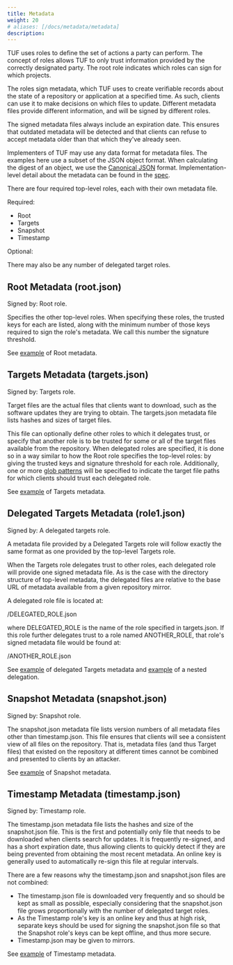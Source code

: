 ```yaml
---
title: Metadata
weight: 20
# aliases: [/docs/metadata/metadata]
description: 
---
```


TUF uses roles to define the set of actions a party can perform. The concept of
roles allows TUF to only trust information provided by the correctly
designated party. The root role indicates which roles can sign for which projects.

The roles sign metadata, which TUF uses to create verifiable records about the state
of a repository or application at a specified time. As such, clients can use
it to make decisions on which files to update. Different metadata files provide
different information, and will be signed by different roles.

The signed metadata files always include an expiration date. This ensures
that outdated metadata will be detected and that
clients can refuse to accept metadata older than that which they've already seen.

Implementers of TUF may use any data format for metadata files. The examples
here use a subset of the JSON object format. When calculating the
digest of an object, we use the [Canonical JSON](http://wiki.laptop.org/go/Canonical_JSON) format. Implementation-level detail about the metadata can be found in the [spec](https://github.com/theupdateframework/specification/blob/master/tuf-spec.md).

There are four required top-level roles, each with their own metadata file.

Required:

* Root
* Targets
* Snapshot
* Timestamp

Optional:

There may also be any number of delegated target roles.

## Root Metadata (root.json)

Signed by: Root role.

Specifies the other top-level roles. When specifying these roles, the trusted
keys for each are listed, along with the minimum number of those keys required
to sign the role's metadata. We call this number the signature threshold.

See [example](https://raw.githubusercontent.com/theupdateframework/tuf/develop/tests/repository_data/repository/metadata/root.json) of Root metadata.

## Targets Metadata (targets.json)

Signed by: Targets role.

Target files are the actual files that clients want to download, such as
the software updates they are trying to obtain. The targets.json metadata
file lists hashes and sizes of target files.

This file can optionally define other roles to which it delegates trust,
or specify that another role is to be trusted for some or all of the target files
available from the repository. When delegated roles are specified, it is done
so in a way similar to how the Root role specifies the top-level roles: by giving
the trusted keys and signature threshold for each role. Additionally, one or more
[glob patterns](https://en.wikipedia.org/wiki/Glob_(programming)) will be specified to indicate the target file paths for which clients should trust each delegated role.

See [example](https://raw.githubusercontent.com/theupdateframework/tuf/develop/tests/repository_data/repository/metadata/targets.json) of Targets metadata.

## Delegated Targets Metadata (role1.json)

Signed by: A delegated targets role.

A metadata file provided by a Delegated Targets role will follow exactly the same
format as one provided by the top-level Targets role.

When the Targets role delegates trust to other roles, each delegated role will
provide one signed metadata file.  As is the
case with the directory structure of top-level metadata, the delegated files are
relative to the base URL of metadata available from a given repository mirror.

A delegated role file is located at:

/DELEGATED_ROLE.json

where DELEGATED_ROLE is the name of the role specified in targets.json.  If this
role further delegates trust to a role named ANOTHER_ROLE, that role's signed
metadata file would be found at:

/ANOTHER_ROLE.json

See
[example](https://raw.githubusercontent.com/theupdateframework/tuf/develop/tests/repository_data/repository/metadata/role1.json)
of delegated Targets metadata and [example](https://raw.githubusercontent.com/theupdateframework/tuf/develop/tests/repository_data/repository/metadata/role2.json) of a nested delegation.

## Snapshot Metadata (snapshot.json)

Signed by: Snapshot role.

The snapshot.json metadata file lists version numbers of all metadata files
other than timestamp.json. This file ensures that clients will see a consistent
view of all files on the repository. That is, metadata files (and thus Target
files) that existed on the repository at different times cannot be combined
and presented to clients by an attacker.

​See [example](https://raw.githubusercontent.com/theupdateframework/tuf/develop/tests/repository_data/repository/metadata/snapshot.json) of Snapshot metadata.

## Timestamp Metadata (timestamp.json)

Signed by: Timestamp role.

The timestamp.json metadata file lists the hashes and size of the snapshot.json file.
This is the first and potentially only file that needs to be downloaded when
clients search for updates. It is frequently re-signed, and
has a short expiration date, thus allowing clients to quickly detect if they are
being prevented from obtaining the most recent metadata. An online key is
generally used to automatically re-sign this file at regular intervals.

There are a few reasons why the timestamp.json and snapshot.json files are not
combined:

* The timestamp.json file is downloaded very frequently and so should be kept as
small as possible, especially considering that the snapshot.json file grows
proportionally with the number of delegated target roles.
* As the Timestamp role's key is an online key and thus at high risk, separate
keys should be used for signing the snapshot.json file so that the
Snapshot role's keys can be kept offline, and thus more secure.
* Timestamp.json may be given to mirrors.

See [example](https://raw.githubusercontent.com/theupdateframework/tuf/develop/tests/repository_data/repository/metadata/timestamp.json) of Timestamp metadata.
